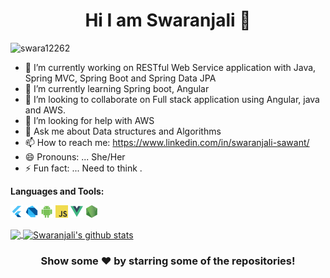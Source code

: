 <h1 align="center"> Hi I am Swaranjali 👋</h1>
<p align="left"> <img src="https://komarev.com/ghpvc/?username=swara12262&label=Views&color=blue&style=plastic" alt="swara12262" /> </p>

- 🔭 I’m currently working on RESTful Web Service application with Java, Spring MVC, Spring Boot and Spring Data JPA
- 🌱 I’m currently learning Spring boot, Angular
- 👯 I’m looking to collaborate on Full stack application using Angular, java and AWS.
- 🤔 I’m looking for help with AWS
- 💬 Ask me about Data structures and Algorithms
- 📫 How to reach me: https://www.linkedin.com/in/swaranjali-sawant/
- 😄 Pronouns: ... She/Her
- ⚡ Fun fact: ... Need to think .

**Languages and Tools:**  

<code><img height="20" src="https://raw.githubusercontent.com/github/explore/80688e429a7d4ef2fca1e82350fe8e3517d3494d/topics/flutter/flutter.png"></code>
<code><img height="20" src="https://raw.githubusercontent.com/github/explore/80688e429a7d4ef2fca1e82350fe8e3517d3494d/topics/dart/dart.png"></code>
<code><img height="20" src="https://raw.githubusercontent.com/github/explore/80688e429a7d4ef2fca1e82350fe8e3517d3494d/topics/android/android.png"></code>
<code><img height="20" src="https://raw.githubusercontent.com/github/explore/80688e429a7d4ef2fca1e82350fe8e3517d3494d/topics/javascript/javascript.png"></code>
<code><img height="20" src="https://raw.githubusercontent.com/github/explore/80688e429a7d4ef2fca1e82350fe8e3517d3494d/topics/vue/vue.png"></code>
<code><img height="20" src="https://raw.githubusercontent.com/github/explore/80688e429a7d4ef2fca1e82350fe8e3517d3494d/topics/nodejs/nodejs.png"></code>    

<a href="https://github.com/swara12262">
  <img align="center" src="https://github-readme-stats.vercel.app/api/top-langs/?username=swara12262&theme=light&hide_langs_below=1" />
</a>
<a href="https://github.com/swara12262">
 <img align="center" src="https://github-readme-stats.vercel.app/api?username=swara12262&show_icons=true&theme=light&line_height=27" alt="Swaranjali's github stats"/>
</a>


<div align="center">

### Show some ❤️ by starring some of the repositories!

</div>
